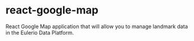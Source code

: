 # react-google-map
React Google Map application that will allow you to manage landmark data in the Eulerio Data Platform.
